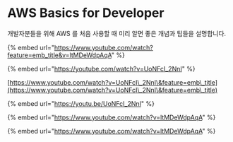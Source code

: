 # AWS Basics for Developer

개발자분들을 위해 AWS 를 처음 사용할 때 미리 알면 좋은 개념과 팁들을 설명합니다.

{% embed url="https://www.youtube.com/watch?feature=emb_title&v=ltMDeWdpAqA" %}

{% embed url="https://youtube.com/watch?v=UoNFcI_2NnI" %}





[https://www.youtube.com/watch?v=UoNFcI\_2NnI\&feature=emb\_title](https://www.youtube.com/watch?v=UoNFcI\_2NnI\&feature=emb\_title)

{% embed url="https://youtu.be/UoNFcI_2NnI" %}

{% embed url="https://www.youtube.com/watch?v=ltMDeWdpAqA" %}

{% embed url="https://www.youtube.com/watch?v=ltMDeWdpAqA" %}
